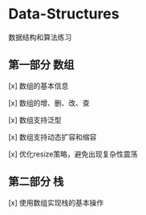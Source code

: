 # Data-Structures
数据结构和算法练习
## 第一部分 数组
[x] 数组的基本信息

[x] 数组的增、删、改、查

[x] 数组支持泛型

[x] 数组支持动态扩容和缩容

[x] 优化resize策略，避免出现复杂性震荡

## 第二部分 栈
[x] 使用数组实现栈的基本操作
  